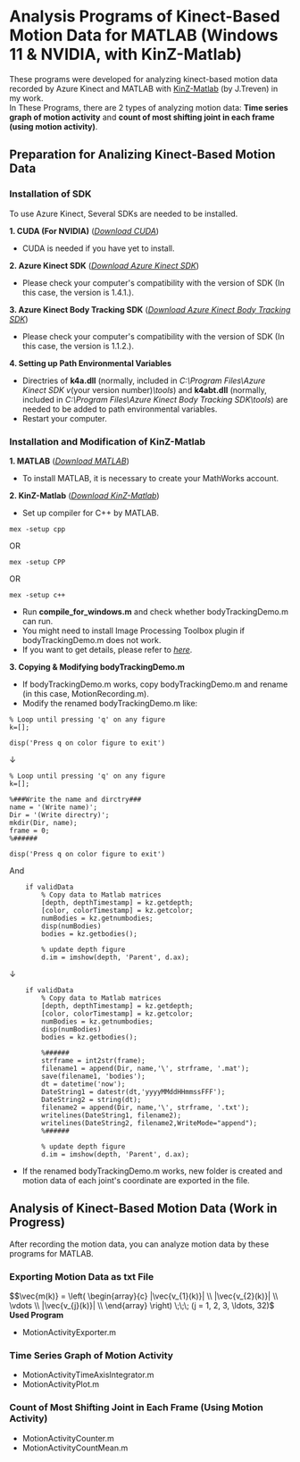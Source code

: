 # Analysis Programs of Kinect-Based Motion Data for MATLAB (Windows 11 & NVIDIA, with KinZ-Matlab)
These programs were developed for analyzing kinect-based motion data recorded by Azure Kinect and MATLAB with [KinZ-Matlab](https://github.com/jrterven/KinZ-Matlab) (by J.Treven) in my work.  
In These Programs, there are 2 types of analyzing motion data: **Time series graph of motion activity** and **count of most shifting joint in each frame (using motion activity)**.

## Preparation for Analizing Kinect-Based Motion Data

### Installation of SDK
To use Azure Kinect, Several SDKs are needed to be installed.  

**1. CUDA (For NVIDIA)** ([*Download CUDA*](https://developer.nvidia.com/cuda-downloads?/))  
  - CUDA is needed if you have yet to install.

**2. Azure Kinect SDK** ([*Download Azure Kinect SDK*](https://github.com/microsoft/Azure-Kinect-Sensor-SDK/blob/develop/docs/usage.md))  
  - Please check your computer's compatibility with the version of SDK (In this case, the version is 1.4.1.).  

**3. Azure Kinect Body Tracking SDK** ([*Download Azure Kinect Body Tracking SDK*](https://learn.microsoft.com/en-us/azure/kinect-dk/body-sdk-download))  
  - Please check your computer's compatibility with the version of SDK (In this case, the version is 1.1.2.).  

**4. Setting up Path Environmental Variables**  
  - Directries of **k4a.dll** (normally, included in *C:\Program Files\Azure Kinect SDK v*(your version number)*\tools*) and **k4abt.dll** (normally, included in *C:\Program Files\Azure Kinect Body Tracking SDK\tools*) are needed to be added to path environmental variables.  
  - Restart your computer.  

### Installation and Modification of KinZ-Matlab
**1. MATLAB** ([*Download MATLAB*](https://www.mathworks.com/downloads/))  
  - To install MATLAB, it is necessary to create your MathWorks account.

**2. KinZ-Matlab** ([*Download KinZ-Matlab*](https://github.com/jrterven/KinZ-Matlab))  
  - Set up compiler for C++ by MATLAB.  
```
mex -setup cpp
```
OR  
```
mex -setup CPP
```
OR  
```
mex -setup c++
```
  - Run **compile_for_windows.m** and check whether bodyTrackingDemo.m can run.  
  - You might need to install Image Processing Toolbox plugin if bodyTrackingDemo.m does not work.  
  - If you want to get details, please refer to [*here*](https://github.com/jrterven/KinZ-Matlab).  

**3. Copying & Modifying bodyTrackingDemo.m**  
  - If bodyTrackingDemo.m works, copy bodyTrackingDemo.m and rename (in this case, MotionRecording.m).
  - Modify the renamed bodyTrackingDemo.m like:
```
% Loop until pressing 'q' on any figure
k=[];

disp('Press q on color figure to exit')
```
↓  
```
% Loop until pressing 'q' on any figure
k=[];

%###Write the name and dirctry###
name = '(Write name)';
Dir = '(Write directry)';
mkdir(Dir, name);
frame = 0;
%######

disp('Press q on color figure to exit')
```
And  
```
    if validData
        % Copy data to Matlab matrices        
        [depth, depthTimestamp] = kz.getdepth;
        [color, colorTimestamp] = kz.getcolor;
        numBodies = kz.getnumbodies;
        disp(numBodies)
        bodies = kz.getbodies();

        % update depth figure
        d.im = imshow(depth, 'Parent', d.ax);
```
↓  
```
    if validData
        % Copy data to Matlab matrices        
        [depth, depthTimestamp] = kz.getdepth;
        [color, colorTimestamp] = kz.getcolor;
        numBodies = kz.getnumbodies;
        disp(numBodies)
        bodies = kz.getbodies();
        
        %######
        strframe = int2str(frame);
        filename1 = append(Dir, name,'\', strframe, '.mat');
        save(filename1, 'bodies');
        dt = datetime('now');
        DateString1 = datestr(dt,'yyyyMMddHHmmssFFF');
        DateString2 = string(dt);
        filename2 = append(Dir, name,'\', strframe, '.txt');
        writelines(DateString1, filename2);
        writelines(DateString2, filename2,WriteMode="append");
        %######

        % update depth figure
        d.im = imshow(depth, 'Parent', d.ax);
```
   - If the renamed bodyTrackingDemo.m works, new folder is created and motion data of each joint's coordinate are exported in the file.

## Analysis of Kinect-Based Motion Data (Work in Progress)
After recording the motion data, you can analyze motion data by these programs for MATLAB.  

### Exporting Motion Data as txt File
$$\vec{m(k)} =
\left(
\begin{array}{c}
|\vec{v_{1}(k)}| \\
|\vec{v_{2}(k)}| \\
\vdots \\
|\vec{v_{j}(k)}| \\
\end{array} \right) \;\;\; (j = 1, 2, 3, \ldots, 32)$
**Used Program**  
- MotionActivityExporter.m   

### Time Series Graph of Motion Activity
- MotionActivityTimeAxisIntegrator.m  
- MotionActivityPlot.m  

### Count of Most Shifting Joint in Each Frame (Using Motion Activity)
- MotionActivityCounter.m  
- MotionActivityCountMean.m  
